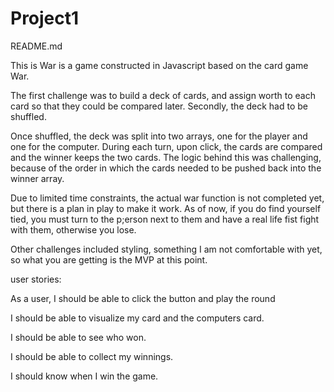 # Project1
README.md

This is War is a game constructed in Javascript based on the card game War.

The first challenge was to build a deck of cards, and assign worth to each card so that they could be compared later. Secondly, the deck had to be shuffled.

Once shuffled, the deck was split into two arrays, one for the player and one for the computer. During each turn, upon click, the cards are compared and the winner keeps the two cards. The logic behind this was challenging, because of the order in which the cards needed to be pushed back into the winner array.

Due to limited time constraints, the actual war function is not completed yet, but there is a plan in play to make it work. As of now, if you do find yourself tied, you must turn to the p;erson next to them and have a real life fist fight with them, otherwise you lose.

Other challenges included styling, something I am not comfortable with yet, so what you are getting is the MVP at this point.

user stories:

As a user, I should be able to click the button and play the round

I should be able to visualize my card and the computers card.

I should be able to see who won.

I should be able to collect my winnings.

I should know when I win the game. 
